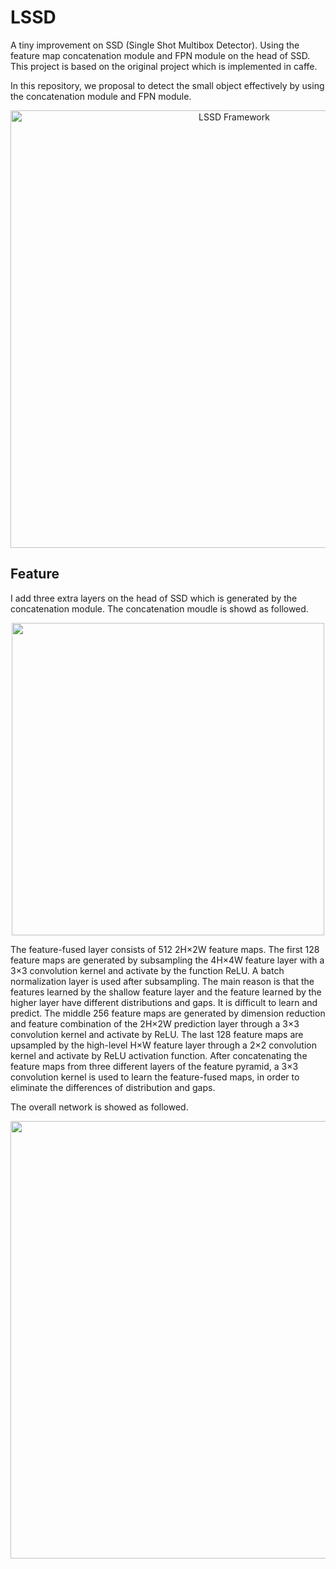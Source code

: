 # LSSD

A tiny improvement on SSD (Single Shot Multibox Detector). Using the feature map concatenation module and FPN module on the head of SSD. This project is based on the original project which is implemented in caffe.

In this repository, we proposal to detect the small object effectively by using the concatenation module and FPN module.

<p align="center">
<img src="https://github.com/leikinman/LSSD/blob/master/pic/network.png" alt="LSSD Framework" width="700px">
</p>

## Feature
I add three extra layers on the head of SSD which is generated by the concatenation module. The concatenation moudle is showd as followed.

<p align="center">
<img src="https://github.com/leikinman/LSSD/blob/master/pic/concatenation_module.png" width="500px">
</p>

The feature-fused layer consists of 512 2H×2W feature maps. The first 128 feature maps are generated by subsampling the 4H×4W feature layer with a 3×3 convolution kernel and activate by the function ReLU. A batch normalization layer is used after subsampling. The main reason is that the features learned by the shallow feature layer and the feature learned by the higher layer have different distributions and gaps. It is difficult to learn and predict. The middle 256 feature maps are generated by dimension reduction and feature combination of the 2H×2W prediction layer through a 3×3 convolution kernel and activate by ReLU. The last 128 feature maps are upsampled by the high-level H×W feature layer through a 2×2 convolution kernel and activate by ReLU activation function.
After concatenating the feature maps from three different layers of the feature pyramid, a 3×3 convolution kernel is used to learn the feature-fused maps, in order to eliminate the differences of distribution and gaps.

The overall network is showed as followed.

<p align="center">
<img src="https://github.com/leikinman/LSSD/blob/master/pic/outlook.png" width=700px">
</p>
